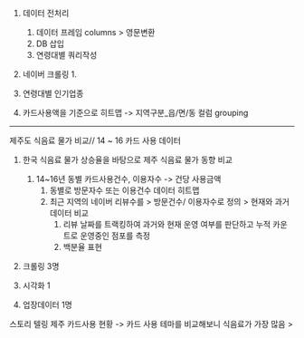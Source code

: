 #### 

1. 데이터 전처리
	1. 데이터 프레임 columns  > 영문변환
	2. DB 삽입
	3. 연령대별 쿼리작성 

2. 네이버 크롤링
	1. 
3. 연령대별 인기업종
4. 카드사용액을 기준으로 히트맵 -> 지역구분_읍/면/동 컬럼 grouping


----

제주도 식음료 물가 비교// 
14 ~ 16 카드 사용 데이터 

1. 한국 식음료 물가 상승율을 바탕으로 제주 식음료 물가 동향 비교
	1. 14~16년 동별 카드사용건수, 이용자수 -> 건당 사용금액 
		1. 동별로 방문자수 또는 이용건수 데이터 히트맵
		2. 최근 지역의 네이버 리뷰수를 > 방문건수/ 이용자수로 정의 > 현재와 과거 데이터 비교
			1. 리뷰 날짜를 트랙킹하여 과거와 현재 운영 여부를 판단하고 누적 카운트로 운영중인 점포를 측정
			2. 백분율 표현

1. 크롤링 3명
2. 시각화 1 
3. 업장데이터 1명

스토리 텔링 제주 카드사용 현황 -> 카드 사용 테마를 비교해보니 식음료가 가장 많음 > 